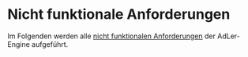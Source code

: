 # Nicht funktionale Anforderungen

Im Folgenden werden alle [nicht funktionalen Anforderungen](Nicht-Funktionale-Anforderungen-GE.md) der AdLer-Engine aufgeführt.